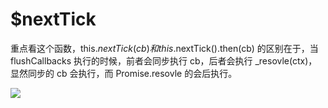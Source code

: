 # $nextTick

重点看这个函数，this.$nextTick(cb) 和 this.$nextTick().then(cb) 的区别在于，当 flushCallbacks 执行的时候，前者会同步执行 cb，后者会执行 _resovle(ctx)，显然同步的 cb 会执行，而 Promise.resovle 的会后执行。

![](https://img1.sycdn.imooc.com/szimg/5e6da901095077f222561710.jpg)